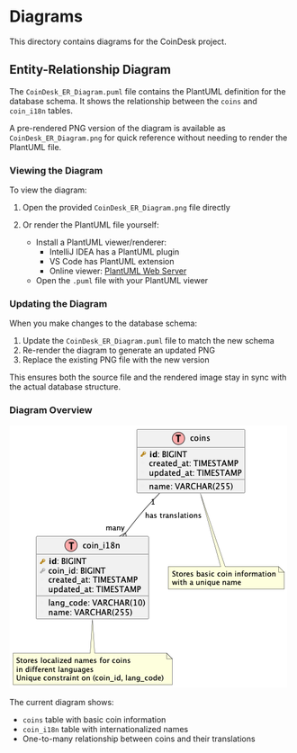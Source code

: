 # Diagrams

This directory contains diagrams for the CoinDesk project.

## Entity-Relationship Diagram

The `CoinDesk_ER_Diagram.puml` file contains the PlantUML definition for the database schema. It shows the relationship between the `coins` and `coin_i18n` tables.

A pre-rendered PNG version of the diagram is available as `CoinDesk_ER_Diagram.png` for quick reference without needing to render the PlantUML file.

### Viewing the Diagram

To view the diagram:

1. Open the provided `CoinDesk_ER_Diagram.png` file directly

2. Or render the PlantUML file yourself:
   - Install a PlantUML viewer/renderer:
     - IntelliJ IDEA has a PlantUML plugin
     - VS Code has PlantUML extension
     - Online viewer: [PlantUML Web Server](http://www.plantuml.com/plantuml/uml/)
   - Open the `.puml` file with your PlantUML viewer

### Updating the Diagram

When you make changes to the database schema:

1. Update the `CoinDesk_ER_Diagram.puml` file to match the new schema
2. Re-render the diagram to generate an updated PNG
3. Replace the existing PNG file with the new version

This ensures both the source file and the rendered image stay in sync with the actual database structure.

### Diagram Overview

![CoinDesk Entity-Relationship Diagram](./CoinDesk_ER_Diagram.png)

The current diagram shows:
- `coins` table with basic coin information
- `coin_i18n` table with internationalized names
- One-to-many relationship between coins and their translations
